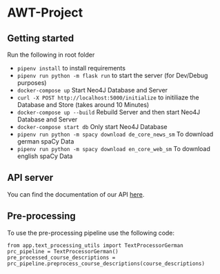 # AWT-Project

## Getting started
Run the following in root folder

- `pipenv install` to install requirements
- `pipenv run python -m flask run` to start the server (for Dev/Debug purposes)
- `docker-compose up` Start Neo4J Database and Server
- `curl -X POST http://localhost:5000/initialize` to initiliaze the Database and Store (takes around 10 Minutes)
- `docker-compose up --build` Rebuild Server and then start Neo4J Database and Server
- `docker-compose start db` Only start Neo4J Database
- `pipenv run python -m spacy download de_core_news_sm` To download german spaCy Data
- `pipenv run python -m spacy download en_core_web_sm` To download english spaCy Data
## API server
You can find the documentation of our API [here](https://amir-mo1999.github.io/AWT-Project/).

## Pre-processing
To use the pre-processing pipeline use the following code:
```
from app.text_processing_utils import TextProcessorGerman
prc_pipeline = TextProcessorGerman()
pre_processed_course_descriptions = prc_pipeline.preprocess_course_descriptions(course_descriptions)
```
